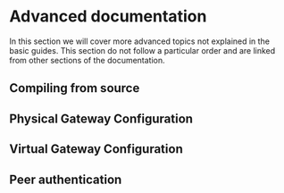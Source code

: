 # Advanced documentation

In this section we will cover more advanced topics not explained in
the basic guides. This section do not follow a particular order and are
linked from other sections of the documentation.

## Compiling from source

## Physical Gateway Configuration

## Virtual Gateway Configuration

## Peer authentication
